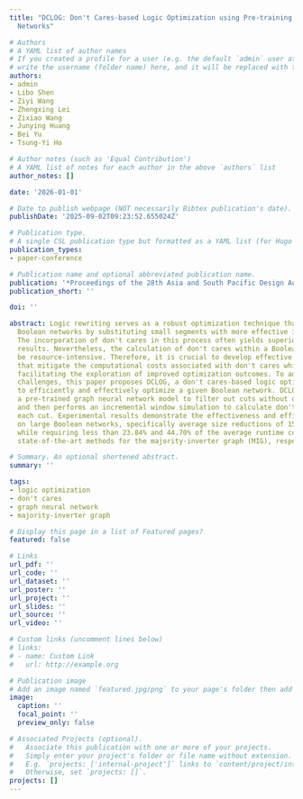 ```yaml
---
title: "DCLOG: Don't Cares-based Logic Optimization using Pre-training Graph Neural
  Networks"

# Authors
# A YAML list of author names
# If you created a profile for a user (e.g. the default `admin` user at `content/authors/admin/`), 
# write the username (folder name) here, and it will be replaced with their full name and linked to their profile.
authors:
- admin
- Libo Shen
- Ziyi Wang
- Zhengxing Lei
- Zixiao Wang
- Junying Huang
- Bei Yu
- Tsung-Yi Ho

# Author notes (such as 'Equal Contribution')
# A YAML list of notes for each author in the above `authors` list
author_notes: []

date: '2026-01-01'

# Date to publish webpage (NOT necessarily Bibtex publication's date).
publishDate: '2025-09-02T09:23:52.655024Z'

# Publication type.
# A single CSL publication type but formatted as a YAML list (for Hugo requirements).
publication_types:
- paper-conference

# Publication name and optional abbreviated publication name.
publication: '*Proceedings of the 28th Asia and South Pacific Design Automation Conference*'
publication_short: ''

doi: ''

abstract: Logic rewriting serves as a robust optimization technique that enhances
  Boolean networks by substituting small segments with more effective implementations.
  The incorporation of don't cares in this process often yields superior optimization
  results. Nevertheless, the calculation of don't cares within a Boolean network can
  be resource-intensive. Therefore, it is crucial to develop effective strategies
  that mitigate the computational costs associated with don't cares while simultaneously
  facilitating the exploration of improved optimization outcomes. To address these
  challenges, this paper proposes DCLOG, a don't cares-based logic optimization framework,
  to efficiently and effectively optimize a given Boolean network. DCLOG leverages
  a pre-trained graph neural network model to filter out cuts without don't cares
  and then performs an incremental window simulation to calculate don't cares for
  each cut. Experimental results demonstrate the effectiveness and efficiency of DCLOG
  on large Boolean networks, specifically average size reductions of 15.64% and 1.44%
  while requiring less than 23.84% and 44.70% of the average runtime compared with
  state-of-the-art methods for the majority-inverter graph (MIG), respectively.

# Summary. An optional shortened abstract.
summary: ''

tags:
- logic optimization
- don't cares
- graph neural network
- majority-inverter graph

# Display this page in a list of Featured pages?
featured: false

# Links
url_pdf: ''
url_code: ''
url_dataset: ''
url_poster: ''
url_project: ''
url_slides: ''
url_source: ''
url_video: ''

# Custom links (uncomment lines below)
# links:
# - name: Custom Link
#   url: http://example.org

# Publication image
# Add an image named `featured.jpg/png` to your page's folder then add a caption below.
image:
  caption: ''
  focal_point: ''
  preview_only: false

# Associated Projects (optional).
#   Associate this publication with one or more of your projects.
#   Simply enter your project's folder or file name without extension.
#   E.g. `projects: ['internal-project']` links to `content/project/internal-project/index.md`.
#   Otherwise, set `projects: []`.
projects: []
---
```


